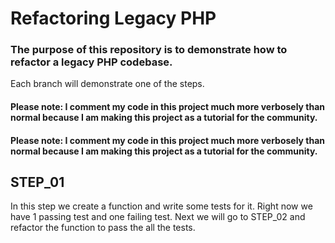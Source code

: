 # Refactoring Legacy PHP

### The purpose of this repository is to demonstrate how to refactor a legacy PHP codebase.

Each branch will demonstrate one of the steps.

#### Please note: I comment my code in this project much more verbosely than normal because I am making this project as a tutorial for the community. 

#### Please note: I comment my code in this project much more verbosely than normal because I am making this project as a tutorial for the community.

## STEP_01
In this step we create a function and write some tests for it. Right now we have 1 passing test and one failing test. Next we will go to STEP_02 and refactor the function to pass the all the tests.
